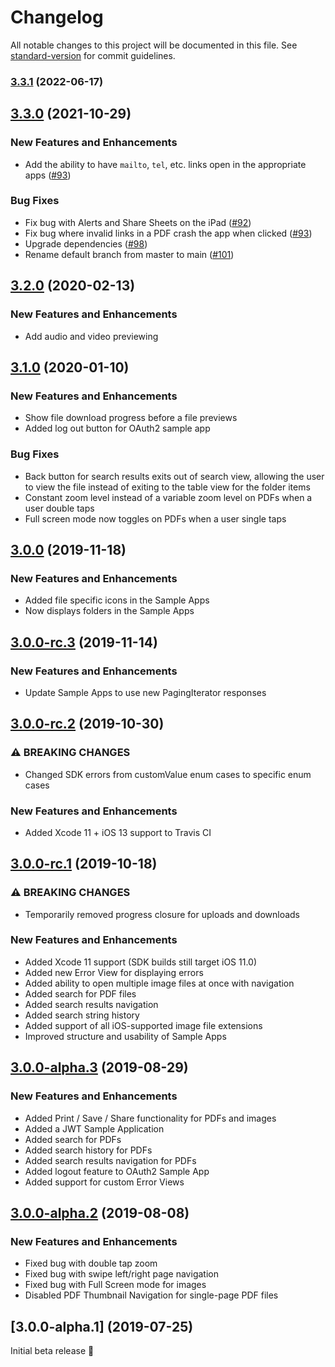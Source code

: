 # Changelog

All notable changes to this project will be documented in this file. See [standard-version](https://github.com/conventional-changelog/standard-version) for commit guidelines.

### [3.3.1](https://github.com/box/box-ios-preview-sdk/compare/v3.3.0...v3.3.1) (2022-06-17)


## [3.3.0](https://github.com/box/box-ios-preview-sdk/compare/v3.2.0...v3.3.0) (2021-10-29)


### New Features and Enhancements

- Add the ability to have `mailto`, `tel`, etc. links open in the appropriate apps ([#93](https://github.com/box/box-ios-preview-sdk/pull/93))

### Bug Fixes

- Fix bug with Alerts and Share Sheets on the iPad ([#92](https://github.com/box/box-ios-preview-sdk/pull/92))
- Fix bug where invalid links in a PDF crash the app when clicked ([#93](https://github.com/box/box-ios-preview-sdk/pull/93))
- Upgrade dependencies ([#98](https://github.com/box/box-ios-preview-sdk/pull/98))
- Rename default branch from master to main ([#101](https://github.com/box/box-ios-preview-sdk/pull/101))

## [3.2.0](https://github.com/box/box-ios-preview-sdk/compare/v3.1.0...v3.2.0)  (2020-02-13)


### New Features and Enhancements

- Add audio and video previewing

## [3.1.0](https://github.com/box/box-ios-preview-sdk/compare/v3.0.0...v3.1.0)  (2020-01-10)


### New Features and Enhancements

- Show file download progress before a file previews
- Added log out button for OAuth2 sample app 

### Bug Fixes

- Back button for search results exits out of search view, allowing the user to view the file instead of exiting to the table view for the folder items
- Constant zoom level instead of a variable zoom level on PDFs when a user double taps
- Full screen mode now toggles on PDFs when a user single taps

## [3.0.0](https://github.com/box/box-ios-preview-sdk/compare/v3.0.0-rc.3...v3.0.0)  (2019-11-18)


### New Features and Enhancements

- Added file specific icons in the Sample Apps
- Now displays folders in the Sample Apps

## [3.0.0-rc.3](https://github.com/box/box-ios-preview-sdk/compare/v3.0.0-rc.2...v3.0.0-rc.3)  (2019-11-14)


### New Features and Enhancements

- Update Sample Apps to use new PagingIterator responses 

## [3.0.0-rc.2](https://github.com/box/box-ios-preview-sdk/compare/v3.0.0-rc.1...v3.0.0-rc.2)  (2019-10-30)


### ⚠ BREAKING CHANGES

- Changed SDK errors from customValue enum cases to specific enum cases

### New Features and Enhancements

- Added Xcode 11 + iOS 13 support to Travis CI

## [3.0.0-rc.1](https://github.com/box/box-ios-preview-sdk/compare/v3.0.0-alpha.3...v3.0.0-rc.1)  (2019-10-18)


### ⚠ BREAKING CHANGES

- Temporarily removed progress closure for uploads and downloads

### New Features and Enhancements

- Added Xcode 11 support (SDK builds still target iOS 11.0)
- Added new Error View for displaying errors
- Added ability to open multiple image files at once with navigation
- Added search for PDF files
- Added search results navigation
- Added search string history
- Added support of all iOS-supported image file extensions
- Improved structure and usability of Sample Apps

## [3.0.0-alpha.3](https://github.com/box/box-ios-preview-sdk/compare/v3.0.0-alpha.2...v3.0.0-alpha.3)  (2019-08-29)


### New Features and Enhancements

- Added Print / Save / Share functionality for PDFs and images
- Added a JWT Sample Application
- Added search for PDFs
- Added search history for PDFs
- Added search results navigation for PDFs
- Added logout feature to OAuth2 Sample App
- Added support for custom Error Views

## [3.0.0-alpha.2](https://github.com/box/box-ios-preview-sdk/compare/v3.0.0-alpha.1...v3.0.0-alpha.2)  (2019-08-08)


### New Features and Enhancements

- Fixed bug with double tap zoom
- Fixed bug with swipe left/right page navigation
- Fixed bug with Full Screen mode for images
- Disabled PDF Thumbnail Navigation for single-page PDF files

## [3.0.0-alpha.1] (2019-07-25)


Initial beta release :tada:
